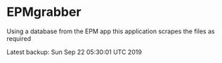 # EPMgrabber
Using a database from the EPM app this application scrapes the files as required


Latest backup: Sun Sep 22 05:30:01 UTC 2019
